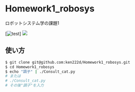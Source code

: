 # Homework1_robosys
ロボットシステム学の課題1


[![test](https://github.com/ken222d/Homework1_robosys/.github/workflows/test.yml)]
![](https://img.shields.io/github/license/ken222d/Homework1_robosys)


## 使い方


```bash
$ git clone git@github.com:ken222d/Homework1_robosys.git
$ cd Homework1_robosys
$ echo "調子" | ./Consult_cat.py
# または
# ./Consult_cat.py
# その後"調子"を入力
```



